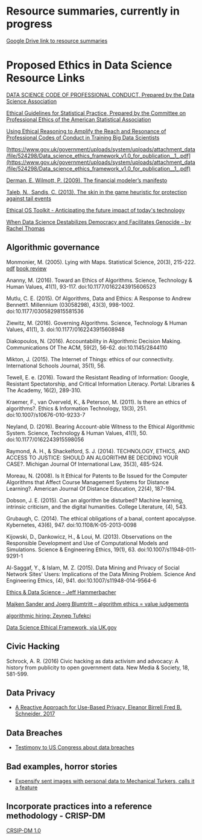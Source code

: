 # Resource summaries, currently in progress

[Google Drive link to resource summaries](https://drive.google.com/drive/u/0/folders/1_BJ7odgOgk4AglkXV3uQvhSkaFXURqDj)

# Proposed Ethics in Data Science Resource Links

[DATA SCIENCE CODE OF PROFESSIONAL CONDUCT, Prepared by the Data Science Association](http://www.datascienceassn.org/code-of-conduct.html)  

[Ethical Guidelines for Statistical Practice, Prepared by the Committee on Professional Ethics of the American Statistical Association](http://www.amstat.org/ASA/Your-Career/Ethical-Guidelines-for-Statistical-Practice.aspx)

[Using Ethical Reasoning to Amplify the Reach and Resonance of Professional Codes of Conduct in Training Big Data Scientists](https://link.springer.com/article/10.1007%2Fs11948-014-9613-1)  

[https://www.gov.uk/government/uploads/system/uploads/attachment_data/file/524298/Data_science_ethics_framework_v1.0_for_publication__1_.pdf](https://www.gov.uk/government/uploads/system/uploads/attachment_data/file/524298/Data_science_ethics_framework_v1.0_for_publication__1_.pdf)

[Derman, E. Wilmott, P. (2009). The financial modeler’s manifesto](http://www.uio.no/studier/emner/sv/oekonomi/ECON4135/h09/undervisningsmateriale/FinancialModelersManifesto.pdf)

[Taleb, N., Sandis, C. (2013). The skin in the game heuristic for protection against tail events](https://arxiv.org/pdf/1308.0958.pdf)

[Ethical OS Toolkit - Anticipating the future impact of today's technology](https://ethicalos.org/)

[When Data Science Destabilizes Democracy and Facilitates Genocide - by Rachel Thomas](https://www.fast.ai/2017/11/02/ethics/)

## Algorithmic governance
Monmonier, M. (2005). Lying with Maps. Statistical Science, 20(3), 215-222. [pdf](http://archi-intranet.ulb.ac.be/cours/sis/conception/lyingwithmaps.pdf) [book review](http://eprints.utm.my/5014/1/How.pdf)

Ananny, M. (2016). Toward an Ethics of Algorithms. Science, Technology & Human Values, 41(1), 93-117. doi:10.1177/0162243915606523

Mutlu, C. E. (2015). Of Algorithms, Data and Ethics: A Response to Andrew Bennett1. Millennium (03058298), 43(3), 998-1002. doi:10.1177/0305829815581536

Ziewitz, M. (2016). Governing Algorithms. Science, Technology & Human Values, 41(1), 3. doi:10.1177/0162243915608948

Diakopoulos, N. (2016). Accountability in Algorithmic Decision Making. Communications Of The ACM, 59(2), 56-62. doi:10.1145/2844110

Mikton, J. (2015). The Internet of Things: ethics of our connectivity. International Schools Journal, 35(1), 56. 

Tewell, E. e. (2016). Toward the Resistant Reading of Information: Google, Resistant Spectatorship, and Critical Information Literacy. Portal: Libraries & The Academy, 16(2), 289-310. 

Kraemer, F., van Overveld, K., & Peterson, M. (2011). Is there an ethics of algorithms?. Ethics & Information Technology, 13(3), 251. doi:10.1007/s10676-010-9233-7

Neyland, D. (2016). Bearing Account-able Witness to the Ethical Algorithmic System. Science, Technology & Human Values, 41(1), 50. doi:10.1177/0162243915598056

Raymond, A. H., & Shackelford, S. J. (2014). TECHNOLOGY, ETHICS, AND ACCESS TO JUSTICE: SHOULD AN ALGORITHM BE DECIDING YOUR CASE?. Michigan Journal Of International Law, 35(3), 485-524. 

Moreau, N. (2008). Is It Ethical for Patents to Be Issued for the Computer Algorithms that Affect Course Management Systems for Distance Learning?. American Journal Of Distance Education, 22(4), 187-194. 

Dobson, J. E. (2015). Can an algorithm be disturbed? Machine learning, intrinsic criticism, and the digital humanities. College Literature, (4), 543. 

Grubaugh, C. (2014). The ethical obligations of a banal, content apocalypse. Kybernetes, 43(6), 947. doi:10.1108/K-05-2013-0098

Kijowski, D., Dankowicz, H., & Loui, M. (2013). Observations on the Responsible Development and Use of Computational Models and Simulations. Science & Engineering Ethics, 19(1), 63. doi:10.1007/s11948-011-9291-1

Al-Saggaf, Y., & Islam, M. Z. (2015). Data Mining and Privacy of Social Network Sites' Users: Implications of the Data Mining Problem. Science And Engineering Ethics, (4), 941. doi:10.1007/s11948-014-9564-6

[Ethics & Data Science - Jeff Hammerbacher](https://www.youtube.com/watch?v=zCtHQXugrO0)

[Majken Sander and Joerg Blumtritt – algorithm ethics = value judgements](https://www.youtube.com/watch?v=i_FojSmzkxA)

[algorithmic hiring: Zeynep Tufekci](https://www.youtube.com/watch?v=i7exygaylmY)

[Data Science Ethical Framework, via UK.gov](https://www.gov.uk/government/uploads/system/uploads/attachment_data/file/524298/Data_science_ethics_framework_v1.0_for_publication__1_.pdf)

## Civic Hacking
Schrock, A. R. (2016) Civic hacking as data activism and advocacy: A history from publicity to open government data. New Media & Society, 18, 581-599.

## Data Privacy
* [A Reactive Approach for Use-Based Privacy, Eleanor Birrell Fred B. Schneider, 2017](http://www.cs.cornell.edu/fbs/publications/UBP.avanance.pdf)

## Data Breaches
* [Testimony to US Congress about data breaches](https://www.troyhunt.com/heres-what-im-telling-us-congress-about-data-breaches/)

## Bad examples, horror stories
* [Expensify sent images with personal data to Mechanical Turkers, calls it a feature](https://arstechnica.com/information-technology/2017/11/expensify-acknowledges-potential-privacy-problem-by-calling-it-a-feature/)

## Incorporate practices into a reference methodology - CRISP-DM

[CRSIP-DM 1.0](https://www.the-modeling-agency.com/crisp-dm.pdf)
